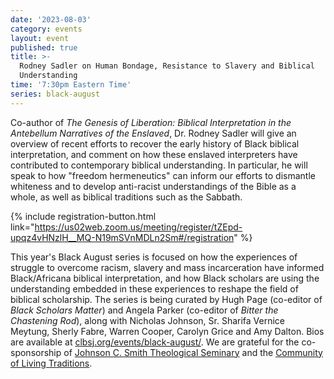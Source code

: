 ```yaml
---
date: '2023-08-03'
category: events
layout: event
published: true
title: >-
  Rodney Sadler on Human Bondage, Resistance to Slavery and Biblical
  Understanding
time: '7:30pm Eastern Time'
series: black-august
---
```

Co-author of _The Genesis of Liberation: Biblical Interpretation in the Antebellum Narratives of the Enslaved_, Dr. Rodney Sadler will give an overview of recent efforts to recover the early history of Black biblical interpretation, and comment on how these enslaved interpreters have contributed to contemporary biblical understanding. In particular, he will speak to how "freedom hermeneutics" can inform our efforts to dismantle whiteness and to develop anti-racist understandings of the Bible as a whole, as well as biblical traditions such as the Sabbath.

{% include registration-button.html link="https://us02web.zoom.us/meeting/register/tZEpd-upqz4vHNzlH__MQ-N19mSVnMDLn2Sm#/registration" %}

This year's Black August series is focused on how the experiences of struggle to overcome racism, slavery and mass incarceration have informed Black/Africana biblical interpretation, and how Black scholars are using the understanding embedded in these experiences to reshape the field of biblical scholarship. The series is being curated by Hugh Page (co-editor of _Black Scholars Matter_) and Angela Parker (co-editor of _Bitter the Chastening Rod_), along with Nicholas Johnson, Sr. Sharifa Vernice Meytung, Sherly Fabre, Warren Cooper, Carolyn Grice and Amy Dalton. Bios are available at [clbsj.org/events/black-august/](https://clbsj.org/events/black-august/). We are grateful for the co-sponsorship of [Johnson C. Smith Theological Seminary](https://www.jcsts.org/) and the [Community of Living Traditions](https://www.facebook.com/CLTMultifaith/).
